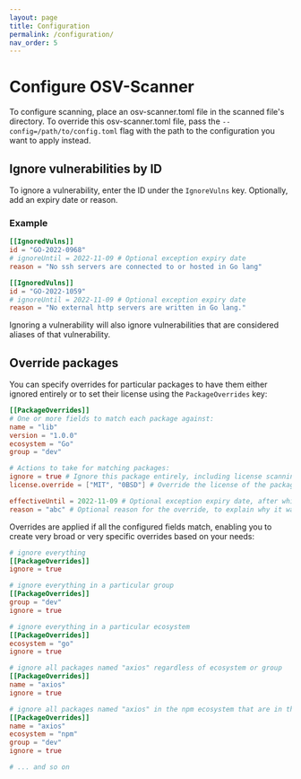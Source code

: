 ```yaml
---
layout: page
title: Configuration
permalink: /configuration/
nav_order: 5
---
```


# Configure OSV-Scanner

To configure scanning, place an osv-scanner.toml file in the scanned file's directory. To override this osv-scanner.toml file, pass the `--config=/path/to/config.toml` flag with the path to the configuration you want to apply instead.

## Ignore vulnerabilities by ID

To ignore a vulnerability, enter the ID under the `IgnoreVulns` key. Optionally, add an expiry date or reason.

### Example

```toml
[[IgnoredVulns]]
id = "GO-2022-0968"
# ignoreUntil = 2022-11-09 # Optional exception expiry date
reason = "No ssh servers are connected to or hosted in Go lang"

[[IgnoredVulns]]
id = "GO-2022-1059"
# ignoreUntil = 2022-11-09 # Optional exception expiry date
reason = "No external http servers are written in Go lang."
```

Ignoring a vulnerability will also ignore vulnerabilities that are considered aliases of that vulnerability.

## Override packages

You can specify overrides for particular packages to have them either ignored entirely or to set their license using the `PackageOverrides` key:

```toml
[[PackageOverrides]]
# One or more fields to match each package against:
name = "lib"
version = "1.0.0"
ecosystem = "Go"
group = "dev"

# Actions to take for matching packages:
ignore = true # Ignore this package entirely, including license scanning
license.override = ["MIT", "0BSD"] # Override the license of the package, if it is not ignored

effectiveUntil = 2022-11-09 # Optional exception expiry date, after which the override will no longer apply
reason = "abc" # Optional reason for the override, to explain why it was added
```

Overrides are applied if all the configured fields match, enabling you to create very broad or very specific overrides based on your needs:

```toml
# ignore everything
[[PackageOverrides]]
ignore = true

# ignore everything in a particular group
[[PackageOverrides]]
group = "dev"
ignore = true

# ignore everything in a particular ecosystem
[[PackageOverrides]]
ecosystem = "go"
ignore = true

# ignore all packages named "axios" regardless of ecosystem or group
[[PackageOverrides]]
name = "axios"
ignore = true

# ignore all packages named "axios" in the npm ecosystem that are in the dev group
[[PackageOverrides]]
name = "axios"
ecosystem = "npm"
group = "dev"
ignore = true

# ... and so on
```
